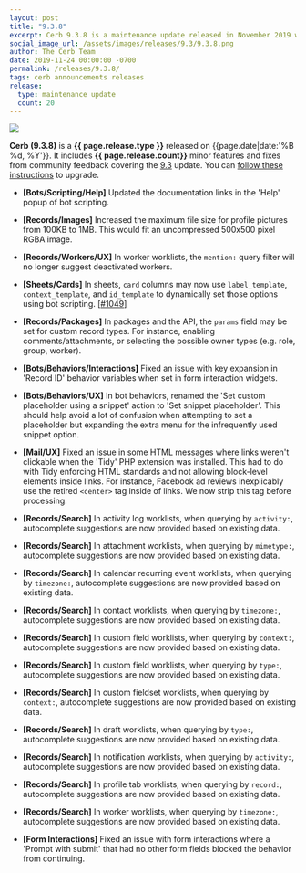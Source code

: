 ```yaml
---
layout: post
title: "9.3.8"
excerpt: Cerb 9.3.8 is a maintenance update released in November 2019 with 20 minor features and fixes from community feedback.
social_image_url: /assets/images/releases/9.3/9.3.8.png
author: The Cerb Team
date: 2019-11-24 00:00:00 -0700
permalink: /releases/9.3.8/
tags: cerb announcements releases
release:
  type: maintenance update
  count: 20
---
```


<div class="cerb-screenshot">
<img src="{{page.social_image_url}}" class="screenshot">
</div>

**Cerb (9.3.8)** is a **{{ page.release.type }}** released on {{page.date|date:'%B %d, %Y'}}. It includes **{{ page.release.count}}** minor features and fixes from community feedback covering the [9.3](/releases/9.3/) update.  You can [follow these instructions](/docs/upgrading/) to upgrade.

* **[Bots/Scripting/Help]** Updated the documentation links in the 'Help' popup of bot scripting.

* **[Records/Images]** Increased the maximum file size for profile pictures from 100KB to 1MB. This would fit an uncompressed 500x500 pixel RGBA image.

* **[Records/Workers/UX]** In worker worklists, the `mention:` query filter will no longer suggest deactivated workers.

* **[Sheets/Cards]** In sheets, `card` columns may now use `label_template`, `context_template`, and `id_template` to dynamically set those options using bot scripting. [[#1049](https://github.com/jstanden/cerb/issues/1049)]

* **[Records/Packages]** In packages and the API, the `params` field may be set for custom record types. For instance, enabling comments/attachments, or selecting the possible owner types (e.g. role, group, worker).

* **[Bots/Behaviors/Interactions]** Fixed an issue with key expansion in 'Record ID' behavior variables when set in form interaction widgets.

* **[Bots/Behaviors/UX]** In bot behaviors, renamed the 'Set custom placeholder using a snippet' action to 'Set snippet placeholder'. This should help avoid a lot of confusion when attempting to set a placeholder but expanding the extra menu for the infrequently used snippet option.

* **[Mail/UX]** Fixed an issue in some HTML messages where links weren't clickable when the 'Tidy' PHP extension was installed. This had to do with Tidy enforcing HTML standards and not allowing block-level elements inside links. For instance, Facebook ad reviews inexplicably use the retired `<center>` tag inside of links. We now strip this tag before processing.

* **[Records/Search]** In activity log worklists, when querying by `activity:`, autocomplete suggestions are now provided based on existing data.

* **[Records/Search]** In attachment worklists, when querying by `mimetype:`, autocomplete suggestions are now provided based on existing data.

* **[Records/Search]** In calendar recurring event worklists, when querying by `timezone:`, autocomplete suggestions are now provided based on existing data.

* **[Records/Search]** In contact worklists, when querying by `timezone:`, autocomplete suggestions are now provided based on existing data.

* **[Records/Search]** In custom field worklists, when querying by `context:`, autocomplete suggestions are now provided based on existing data.

* **[Records/Search]** In custom field worklists, when querying by `type:`, autocomplete suggestions are now provided based on existing data.

* **[Records/Search]** In custom fieldset worklists, when querying by `context:`, autocomplete suggestions are now provided based on existing data.

* **[Records/Search]** In draft worklists, when querying by `type:`, autocomplete suggestions are now provided based on existing data.

* **[Records/Search]** In notification worklists, when querying by `activity:`, autocomplete suggestions are now provided based on existing data.

* **[Records/Search]** In profile tab worklists, when querying by `record:`, autocomplete suggestions are now provided based on existing data.

* **[Records/Search]** In worker worklists, when querying by `timezone:`, autocomplete suggestions are now provided based on existing data.

* **[Form Interactions]** Fixed an issue with form interactions where a 'Prompt with submit' that had no other form fields blocked the behavior from continuing.

